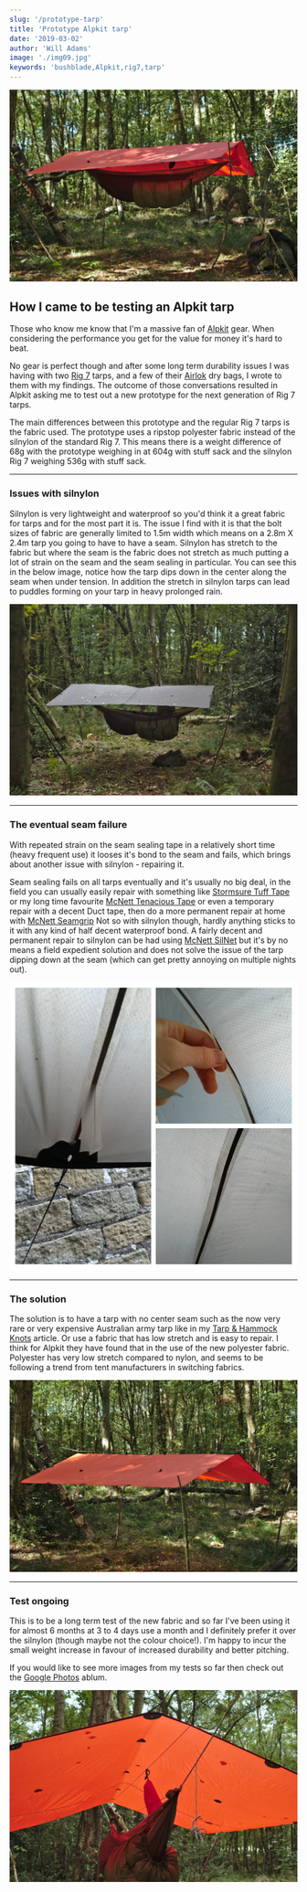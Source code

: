 ```yaml
---
slug: '/prototype-tarp'
title: 'Prototype Alpkit tarp'
date: '2019-03-02'
author: 'Will Adams'
image: './img09.jpg'
keywords: 'bushblade,Alpkit,rig7,tarp'
---
```


![Rig 7 Tarp](./img09.jpg 'Prototype Rig 7 tarp')

## How I came to be testing an Alpkit tarp

Those who know me know that I'm a massive fan of [Alpkit](https://www.alpkit.com/) gear. When considering the performance you get for the value for money it's hard to beat.

No gear is perfect though and after some long term durability issues I was having with two [Rig 7](https://www.alpkit.com/products/rig-7) tarps, and a few of their [Airlok](https://www.alpkit.com/products/airlok-20l) dry bags, I wrote to them with my findings.
The outcome of those conversations resulted in Alpkit asking me to test out a new prototype for the next generation of Rig 7 tarps.

The main differences between this prototype and the regular Rig 7 tarps is the fabric used. The prototype uses a ripstop polyester fabric instead of the silnylon of the standard Rig 7. This means there is a weight difference of 68g with the prototype weighing in at 604g with stuff sack and the silnylon Rig 7 weighing 536g with stuff sack.

---

### Issues with silnylon

Silnylon is very lightweight and waterproof so you'd think it a great fabric for tarps and for the most part it is. The issue I find with it is that the bolt sizes of fabric are generally limited to 1.5m width which means on a 2.8m X 2.4m tarp you going to have to have a seam. Silnylon has stretch to the fabric but where the seam is the fabric does not stretch as much putting a lot of strain on the seam and the seam sealing in particular.
You can see this in the below image, notice how the tarp dips down in the center along the seam when under tension. In addition the stretch in silnylon tarps can lead to puddles forming on your tarp in heavy prolonged rain.

![Silnylon Rig 7](IMG_2261.jpg 'Silnylon Rig 7 with seam tension')

---

### The eventual seam failure

With repeated strain on the seam sealing tape in a relatively short time (heavy frequent use) it looses it's bond to the seam and fails, which brings about another issue with silnylon - repairing it.

Seam sealing fails on all tarps eventually and it's usually no big deal, in the field you can usually easily repair with something like [Stormsure Tuff Tape](https://www.alpkit.com/products/stormsure-tuff-tape) or my long time favourite [McNett Tenacious Tape](https://outdoor.mcnett.eu/outdoor/tenacious-tape/) or even a temporary repair with a decent Duct tape, then do a more permanent repair at home with [McNett Seamgrip](https://outdoor.mcnett.eu/seamgrip/) Not so with silnylon though, hardly anything sticks to it with any kind of half decent waterproof bond. A fairly decent and permanent repair to silnylon can be had using [McNett SilNet](https://outdoor.mcnett.eu/outdoor/sil-net-silicone-seam-sealer/) but it's by no means a field expedient solution and does not solve the issue of the tarp dipping down at the seam (which can get pretty annoying on multiple nights out).

![Seam failure](seam-fail.jpg 'Seam sealing failure')

---

### The solution

The solution is to have a tarp with no center seam such as the now very rare or very expensive Australian army tarp like in my [Tarp & Hammock Knots](https://bushblade.co.uk/posts/tarp-and-hammock) article. Or use a fabric that has low stretch and is easy to repair. I think for Alpkit they have found that in the use of the new polyester fabric. Polyester has very low stretch compared to nylon, and seems to be following a trend from tent manufacturers in switching fabrics.

![Pitched flat](./img07.jpg 'No center seam dip')

---

### Test ongoing

This is to be a long term test of the new fabric and so far I've been using it for almost 6 months at 3 to 4 days use a month and I definitely prefer it over the silnylon (though maybe not the colour choice!). I'm happy to incur the small weight increase in favour of increased durability and better pitching.

If you would like to see more images from my tests so far then check out the [Google Photos](https://photos.app.goo.gl/F5CNKonaQ64nTzYk7) ablum.

![Under a tarp](img23.jpg)

